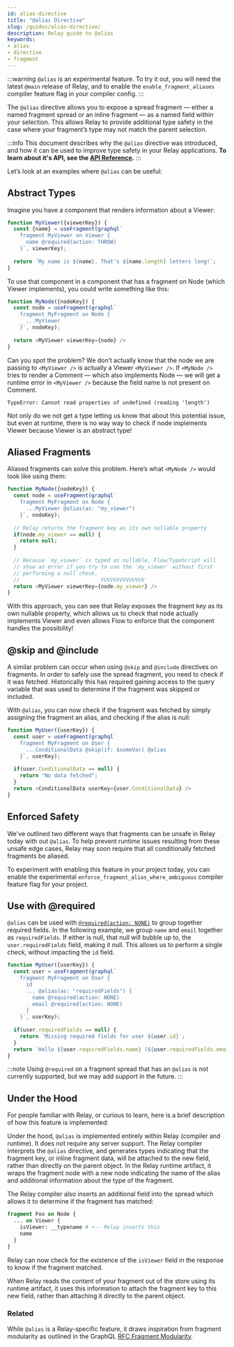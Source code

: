```yaml
---
id: alias-directive
title: "@alias Directive"
slug: /guides/alias-directive/
description: Relay guide to @alias
keywords:
- alias
- directive
- fragment
---
```


:::warning
`@alias` is an experimental feature. To try it out, you will need the latest `@main` release of Relay, and to enable the `enable_fragment_aliases` compiler feature flag in your compiler config.
:::

The `@alias` directive allows you to expose a spread fragment — either a named fragment spread or an inline fragment — as a named field within your selection. This allows Relay to provide additional type safety in the case where your fragment’s type may not match the parent selection.

:::info
This document describes why the `@alias` directive was introduced, and how it can be used to improve type safety in your Relay applications. **To learn about it's API, see the [API Reference](../api-reference/graphql/graphql-directives.md#alias).**
:::

Let’s look at an examples where `@alias` can be useful:

## Abstract Types

Imagine you have a component that renders information about a Viewer:

```ts
function MyViewer({viewerKey}) {
  const {name} = useFragment(graphql`
    fragment MyViewer on Viewer {
      name @required(action: THROW)
    }`, viewerKey);
  
  return `My name is ${name}. That's ${name.length} letters long!`;
}
```

To use that component in a component that has a fragment on Node (which Viewer implements), you could write something like this:

```ts
function MyNode({nodeKey}) {
  const node = useFragment(graphql`
    fragment MyFragment on Node {
      ...MyViewer
    }`, nodeKey);
  
  return <MyViewer viewerKey={node} />
}
```

Can you spot the problem? We don’t actually know that the node we are passing to `<MyViewer />` is actually a Viewer `<MyViewer />`. If `<MyNode />` tries to render a Comment — which also implements Node — we will get a runtime error in `<MyViewer />` because the field name is not present on Comment.

```
TypeError: Cannot read properties of undefined (reading 'length')
```

Not only do we not get a type letting us know that about this potential issue, but even at runtime, there is no way way to check if node implements Viewer because Viewer is an abstract type!

## Aliased Fragments

Aliased fragments can solve this problem. Here’s what `<MyNode />` would look like using them:

```ts
function MyNode({nodeKey}) {
  const node = useFragment(graphql`
    fragment MyFragment on Node {
      ...MyViewer @alias(as: "my_viewer")
    }`, nodeKey);
  
  // Relay returns the fragment key as its own nullable property
  if(node.my_viewer == null) {
    return null;
  }
  
  // Because `my_viewer` is typed as nullable, Flow/TypeScript will
  // show an error if you try to use the `my_viewer` without first
  // performing a null check.
  //                          VVVVVVVVVVVVVV 
  return <MyViewer viewerKey={node.my_viewer} />
}
```

With this approach, you can see that Relay exposes the fragment key as its own nullable property, which allows us to check that node actually implements Viewer and even allows Flow to enforce that the component handles the possibility!

## @skip and @include

A similar problem can occur when using `@skip` and `@include` directives on fragments. In order to safely use the spread fragment, you need to check if it was fetched. Historically this has required gaining access to the query variable that was used to determine if the fragment was skipped or included.

With `@alias`, you can now check if the fragment was fetched by simply assigning the fragment an alias, and checking if the alias is null:

```ts
function MyUser({userKey}) {
  const user = useFragment(graphql`
    fragment MyFragment on User {
      ...ConditionalData @skip(if: $someVar) @alias
    }`, userKey);
  
  if(user.ConditionalData == null) {
    return "No data fetched";
  }
  return <ConditionalData userKey={user.ConditionalData} />
}
```

## Enforced Safety

We've outlined two different ways that fragments can be unsafe in Relay today with out `@alias`. To help prevent runtime issues resulting from these unsafe edge cases, Relay may soon require that all conditionally fetched fragments be aliased.

To experiment with enabling this feature in your project today, you can enable the experimental `enforce_fragment_alias_where_ambiguous` compiler feature flag for your project.

## Use with @required

`@alias` can be used with [`@required(action: NONE)`](./required-directive.md) to group together required fields. In the following example, we group `name` and `email` together as `requiredFields`. If either is null, that null will bubble up to, the `user.requiredFields` field, making it null. This allows us to perform a single check, without impacting the `id` field.

```ts
function MyUser({userKey}) {
  const user = useFragment(graphql`
    fragment MyFragment on User {
      id
      ... @alias(as: "requiredFields") {
        name @required(action: NONE)
        email @required(action: NONE)
      }
    }`, userKey);
  
  if(user.requiredFields == null) {
    return `Missing required fields for user ${user.id}`;
  }
  return `Hello ${user.requiredFields.name} (${user.requiredFields.email}).!`;
}
```

:::note
Using `@required` on a fragment spread that has an `@alias` is not currently supported, but we may add support in the future.
:::

## Under the Hood

For people familiar with Relay, or curious to learn, here is a brief description of how this feature is implemented:

Under the hood, `@alias` is implemented entirely within Relay (compiler and runtime). It does not require any server support. The Relay compiler interprets the `@alias` directive, and generates types indicating that the fragment key, or inline fragment data, will be attached to the new field, rather than directly on the parent object. In the Relay runtime artifact, it wraps the fragment node with a new node indicating the name of the alias and additional information about the type of the fragment.

The Relay compiler also inserts an additional field into the spread which allows it to determine if the fragment has matched:

```graphql
fragment Foo on Node {
  ... on Viewer {
    isViewer: __typename # <-- Relay inserts this
    name
  }
}
```

Relay can now check for the existence of the `isViewer` field in the response to know if the fragment matched.

When Relay reads the content of your fragment out of the store using its runtime artifact, it uses this information to attach the fragment key to this new field, rather than attaching it directly to the parent object. 

### Related

While `@alias` is a Relay-specific feature, it draws inspiration from fragment modularity as outlined in the GraphQL [RFC Fragment Modularity](https://github.com/graphql/graphql-wg/blob/main/rfcs/FragmentModularity.md).